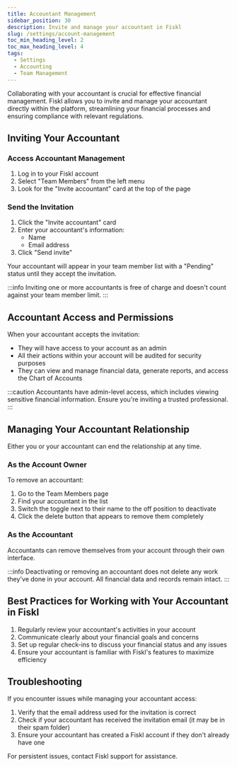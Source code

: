 ```yaml
---
title: Accountant Management
sidebar_position: 30
description: Invite and manage your accountant in Fiskl
slug: /settings/account-management
toc_min_heading_level: 2
toc_max_heading_level: 4
tags:
  - Settings
  - Accounting
  - Team Management
---
```


Collaborating with your accountant is crucial for effective financial management. Fiskl allows you to invite and manage your accountant directly within the platform, streamlining your financial processes and ensuring compliance with relevant regulations.

## Inviting Your Accountant

### Access Accountant Management

1. Log in to your Fiskl account
2. Select "Team Members" from the left menu
3. Look for the "Invite accountant" card at the top of the page

### Send the Invitation

1. Click the "Invite accountant" card
2. Enter your accountant's information:
   - Name
   - Email address
3. Click "Send invite"

Your accountant will appear in your team member list with a "Pending" status until they accept the invitation.

:::info
Inviting one or more accountants is free of charge and doesn't count against your team member limit.
:::

## Accountant Access and Permissions

When your accountant accepts the invitation:

- They will have access to your account as an admin
- All their actions within your account will be audited for security purposes
- They can view and manage financial data, generate reports, and access the Chart of Accounts

:::caution
Accountants have admin-level access, which includes viewing sensitive financial information. Ensure you're inviting a trusted professional.
:::

## Managing Your Accountant Relationship

Either you or your accountant can end the relationship at any time.

### As the Account Owner

To remove an accountant:

1. Go to the Team Members page
2. Find your accountant in the list
3. Switch the toggle next to their name to the off position to deactivate
4. Click the delete button that appears to remove them completely

### As the Accountant

Accountants can remove themselves from your account through their own interface.

:::info
Deactivating or removing an accountant does not delete any work they've done in your account. All financial data and records remain intact.
:::

## Best Practices for Working with Your Accountant in Fiskl

1. Regularly review your accountant's activities in your account
2. Communicate clearly about your financial goals and concerns
3. Set up regular check-ins to discuss your financial status and any issues
4. Ensure your accountant is familiar with Fiskl's features to maximize efficiency

## Troubleshooting

If you encounter issues while managing your accountant access:

1. Verify that the email address used for the invitation is correct
2. Check if your accountant has received the invitation email (it may be in their spam folder)
3. Ensure your accountant has created a Fiskl account if they don't already have one

For persistent issues, contact Fiskl support for assistance.

